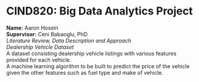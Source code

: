 # CIND820: Big Data Analytics Project
**Name:** Aaron Hosein\
**Supervisor:** Ceni Babaoglu, PhD\
*Literature Review, Data Description and Approach*\
*Dealership Vehicle Dataset*\
A dataset consisting dealership vehicle listings with various features provided for each vehicle.\
A machine learning algorithm to be built to predict the price of the vehicle given the other features such as fuel type and make of vehicle.
